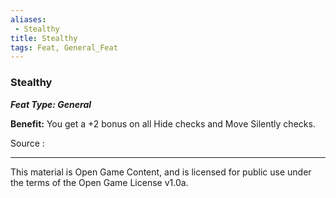 ```yaml
---
aliases:
 - Stealthy
title: Stealthy
tags: Feat, General_Feat
---
```

### Stealthy 
***Feat Type: General***

**Benefit:** You get a +2 bonus on all Hide checks and Move Silently
checks.


Source :

---

This material is Open Game Content, and is licensed for public use under the terms of the Open Game License v1.0a.

